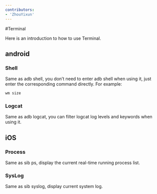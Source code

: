 ```yaml
---
contributors:
- 'ZhouYixun'
---
```


#Terminal

Here is an introduction to how to use Terminal.

## android

### Shell

Same as adb shell, you don’t need to enter adb shell when using it, just enter the corresponding command directly. For example:
```bash
wm size
```

### Logcat
Same as adb logcat, you can filter logcat log levels and keywords when using it.

## iOS

### Process

Same as sib ps, display the current real-time running process list.

### SysLog

Same as sib syslog, display current system log.
